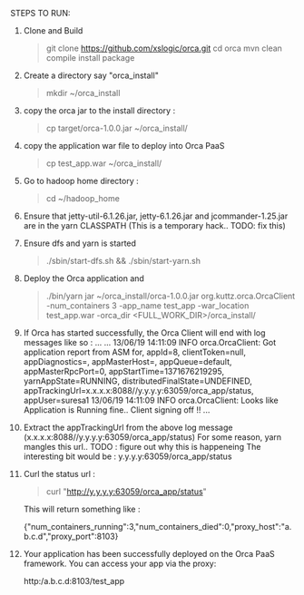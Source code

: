 STEPS TO RUN:

1) Clone and Build
 
    > git clone https://github.com/xslogic/orca.git
    > cd orca
    > mvn clean compile install package

2) Create a directory say "orca_install"

    > mkdir ~/orca_install

3) copy the orca jar to the install directory :

    > cp target/orca-1.0.0.jar ~/orca_install/

4) copy the application war file to deploy into Orca PaaS

    > cp test_app.war ~/orca_install/

5) Go to hadoop home directory :

    > cd ~/hadoop_home

6) Ensure that jetty-util-6.1.26.jar, jetty-6.1.26.jar and jcommander-1.25.jar are in the yarn CLASSPATH (This is a temporary hack.. TODO: fix this)

7) Ensure dfs and yarn is started

    > ./sbin/start-dfs.sh && ./sbin/start-yarn.sh

8) Deploy the Orca application and 

    > ./bin/yarn jar ~/orca_install/orca-1.0.0.jar org.kuttz.orca.OrcaClient -num_containers 3 -app_name test_app -war_location test_app.war -orca_dir <FULL_WORK_DIR>/orca_install/

9) If Orca has started successfully, the Orca Client will end with log messages like so :
   ...
   ...
   13/06/19 14:11:09 INFO orca.OrcaClient: Got application report from ASM for, appId=8, clientToken=null, appDiagnostics=, appMasterHost=, appQueue=default, appMasterRpcPort=0, appStartTime=1371676219295, yarnAppState=RUNNING, distributedFinalState=UNDEFINED, appTrackingUrl=x.x.x.x:8088//y.y.y.y:63059/orca_app/status, appUser=suresa1
   13/06/19 14:11:09 INFO orca.OrcaClient: Looks like Application is Running fine.. Client signing off !!
   ...

10) Extract the appTrackingUrl from the above log message (x.x.x.x:8088//y.y.y.y:63059/orca_app/status)
    For some reason, yarn mangles this url.. TODO : figure out why this is happeneing
    The interesting bit would be : y.y.y.y:63059/orca_app/status

11) Curl the status url :

    > curl "http://y.y.y.y:63059/orca_app/status"

    This will return something like :
    
    {"num_containers_running":3,"num_containers_died":0,"proxy_host":"a.b.c.d","proxy_port":8103}

12) Your application has been successfully deployed on the Orca PaaS framework. You can access your app via the proxy:

    http:/a.b.c.d:8103/test_app

